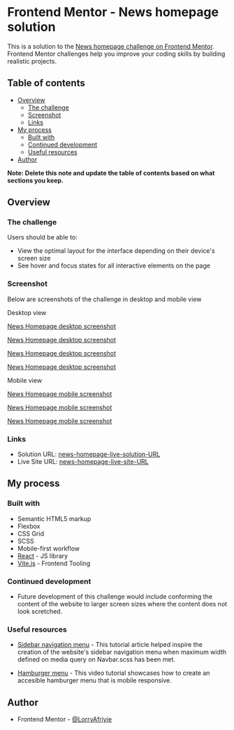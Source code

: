 # Frontend Mentor - News homepage solution

This is a solution to the [News homepage challenge on Frontend Mentor](https://www.frontendmentor.io/challenges/news-homepage-H6SWTa1MFl). Frontend Mentor challenges help you improve your coding skills by building realistic projects.

## Table of contents

- [Overview](#overview)
  - [The challenge](#the-challenge)
  - [Screenshot](#screenshot)
  - [Links](#links)
- [My process](#my-process)
  - [Built with](#built-with)
  - [Continued development](#continued-development)
  - [Useful resources](#useful-resources)
- [Author](#author)

**Note: Delete this note and update the table of contents based on what sections you keep.**

## Overview

### The challenge

Users should be able to:

- View the optimal layout for the interface depending on their device's screen size
- See hover and focus states for all interactive elements on the page

### Screenshot

Below are screenshots of the challenge in desktop and mobile view

Desktop view

[News Homepage desktop screenshot](./public/images/screenshots/news-homepage-desktop.jpeg)

[News Homepage desktop screenshot](./public/images/screenshots/news-homepage-desktop-2.jpeg)

[News Homepage desktop screenshot](./public/images/screenshots/news-homepage-desktop-3.jpeg)

[News Homepage desktop screenshot](./public/images/screenshots/news-homepage-desktop-4.jpeg)

Mobile view

[News Homepage mobile screenshot](./public/images/screenshots/news-homepage-mobile.jpeg)

[News Homepage mobile screenshot](./public/images/screenshots/news-homepage-mobile-2.jpeg)

[News Homepage mobile screenshot](./public/images/screenshots/news-homepage-mobile-3.jpeg)

### Links

- Solution URL: [news-homepage-live-solution-URL](https://github.com/LorryAfriyie/news-homepage)
- Live Site URL: [news-homepage-live-site-URL](https://lorryafriyie.github.io/news-homepage/)

## My process

### Built with

- Semantic HTML5 markup
- Flexbox
- CSS Grid
- SCSS
- Mobile-first workflow
- [React](https://reactjs.org/) - JS library
- [Vite.js](https://vitejs.dev/) - Frontend Tooling

### Continued development

- Future development of this challenge would include conforming the content of the website to larger screen sizes where the content does not look scretched.

### Useful resources

- [Sidebar navigation menu](https://www.w3schools.com/howto/howto_js_sidenav.asp) - This tutorial article helped inspire the creation of the website's sidebar navigation menu when maximum width defined on media query on Navbar.scss has been met.

- [Hamburger menu](https://www.youtube.com/watch?v=pBv7igaxfQE&t=342s) - This video tutorial showcases how to create an accesible hamburger menu that is mobile responsive.

## Author

- Frontend Mentor - [@LorryAfriyie](https://www.frontendmentor.io/profile/LorryAfriyie)
